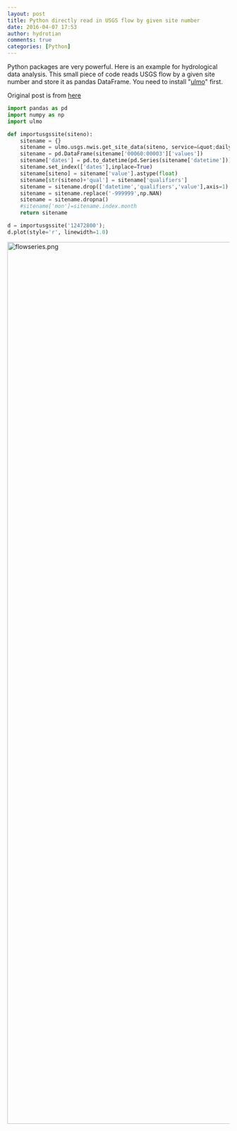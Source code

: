 ```yaml
---
layout: post
title: Python directly read in USGS flow by given site number
date: 2016-04-07 17:53
author: hydrotian
comments: true
categories: [Python]
---
```

Python packages are very powerful. Here is an example for hydrological data analysis. This small piece of code reads USGS flow by a given site number and store it as pandas DataFrame. You need to install "<a href="https://anaconda.org/ioos/ulmo">ulmo</a>" first.

Original post is from <a href="http://earthpy.org/tag/pandas.html">here</a>

```python
import pandas as pd
import numpy as np
import ulmo

def importusgssite(siteno):
    sitename = {}
    sitename = ulmo.usgs.nwis.get_site_data(siteno, service=&quot;daily&quot;, period=&quot;all&quot;)
    sitename = pd.DataFrame(sitename['00060:00003']['values'])
    sitename['dates'] = pd.to_datetime(pd.Series(sitename['datetime']))
    sitename.set_index(['dates'],inplace=True)
    sitename[siteno] = sitename['value'].astype(float)
    sitename[str(siteno)+'qual'] = sitename['qualifiers']
    sitename = sitename.drop(['datetime','qualifiers','value'],axis=1)
    sitename = sitename.replace('-999999',np.NAN)
    sitename = sitename.dropna()
    #sitename['mon']=sitename.index.month
    return sitename

d = importusgssite('12472800');
d.plot(style='r', linewidth=1.0)
```
<img class="alignnone size-full wp-image-1064" src="https://tianzhounote.files.wordpress.com/2016/04/flowseries1.png" alt="flowseries.png" width="3000" height="2000" />
